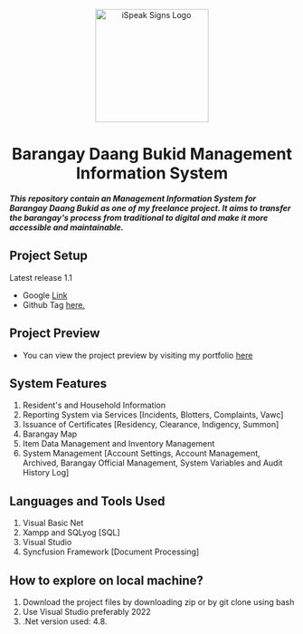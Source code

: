 <p align="center">
<img src="https://media.discordapp.net/attachments/1042839582267428987/1081424853359411250/logo_daang_bukid-legitbgremoved.png?width=406&height=406" alt="iSpeak Signs Logo" width="200" height="200">
</p>

<h1 align="center">Barangay Daang Bukid Management Information System</h1>

***This repository contain an Management Information System for Barangay Daang Bukid as one of my freelance project. It aims to transfer the barangay's process from traditional to digital and make it more accessible and maintainable.***

## Project Setup
Latest release 1.1
* Google [Link](https://drive.google.com/file/d/19XT_2DNTBqH1vo-_KF0L3oJAUZEiCDWG/view?usp=share_link)
* Github Tag [here.](https://github.com/Jayveeeee24/Brgy-Daang-Bukid-MIS/releases/tag/1.1)

## Project Preview
* You can view the project preview by visiting my portfolio [here](https://jayveeportfolio.brizy.site/brgy-daang-bukid-mis-projects)

## System Features
1. Resident's and Household Information
2. Reporting System via Services [Incidents, Blotters, Complaints, Vawc]
3. Issuance of Certificates [Residency, Clearance, Indigency, Summon]
4. Barangay Map
5. Item Data Management and Inventory Management
6. System Management [Account Settings, Account Management, Archived, Barangay Official Management, System Variables and Audit History Log]

## Languages and Tools Used
1. Visual Basic Net
2. Xampp and SQLyog [SQL]
3. Visual Studio
4. Syncfusion Framework [Document Processing]

## How to explore on local machine?
1. Download the project files by downloading zip or by git clone using bash
2. Use Visual Studio preferably 2022
3. .Net version used: 4.8.



